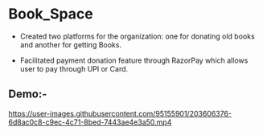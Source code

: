 # Book_Space

- Created two platforms for the organization: one for donating old books and another for getting Books.


- Facilitated payment donation feature through RazorPay which allows user to pay through UPI or Card.
## Demo:-


https://user-images.githubusercontent.com/95155901/203606376-6d8ac0c8-c9ec-4c71-8bed-7443ae4e3a50.mp4

